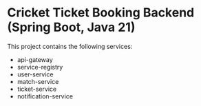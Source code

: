 # Cricket Ticket Booking Backend (Spring Boot, Java 21)

This project contains the following services:
- api-gateway
- service-registry
- user-service
- match-service
- ticket-service
- notification-service
